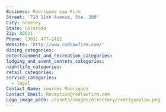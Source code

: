 ```yaml
---
Business: Rodriguez Law Firm
Street: '710 11th Avenue, Ste. 200'
City: Greeley
State: Colorado
Zip: 80631
Phone: (303) 477-2422
Website: 'http://www.rodlawfirm.com/'
dining_categories:
entertainment_and_recreation_categories:
lodging_and_event_centers_categories:
nightlife_categories:
retail_categories:
service_categories:
  - legal
Contact_Name: Lourdes Rodriguez
Contact_Email: Reception@rodlawfirm.com
Logo_image_path: /assets/images/directory/rodriguezlaw.png
---
```



